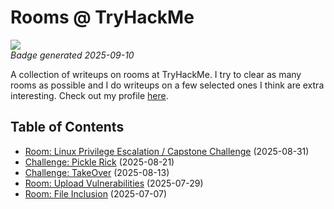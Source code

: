 # Rooms @ TryHackMe

<a href="https://tryhackme-badges.s3.amazonaws.com/maxnordstrom.png"><img src="https://tryhackme-badges.s3.amazonaws.com/maxnordstrom.png"></a>  
*Badge generated 2025-09-10*

A collection of writeups on rooms at TryHackMe. I try to clear as many rooms as possible and I do writeups on a few selected ones I think are extra interesting. Check out my profile [here](https://tryhackme.com/p/maxnordstrom).

## Table of Contents

- [Room: Linux Privilege Escalation / Capstone Challenge](capstone_challenge) (2025-08-31)
- [Challenge: Pickle Rick](pickle_rick) (2025-08-21)
- [Challenge: TakeOver](takeover) (2025-08-13)
- [Room: Upload Vulnerabilities](upload_vulnerabilities) (2025-07-29)
- [Room: File Inclusion](file_inclusion) (2025-07-07)
